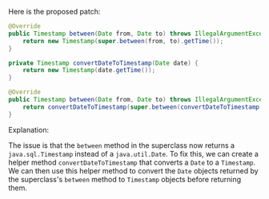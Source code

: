 Here is the proposed patch:

```java
@Override
public Timestamp between(Date from, Date to) throws IllegalArgumentException {
    return new Timestamp(super.between(from, to).getTime());
}

private Timestamp convertDateToTimestamp(Date date) {
    return new Timestamp(date.getTime());
}

@Override
public Timestamp between(Date from, Date to) throws IllegalArgumentException {
    return convertDateToTimestamp(super.between(convertDateToTimestamp(from), convertDateToTimestamp(to)));
}
```

Explanation:

The issue is that the `between` method in the superclass now returns a `java.sql.Timestamp` instead of a `java.util.Date`. To fix this, we can create a helper method `convertDateToTimestamp` that converts a `Date` to a `Timestamp`. We can then use this helper method to convert the `Date` objects returned by the superclass's `between` method to `Timestamp` objects before returning them.